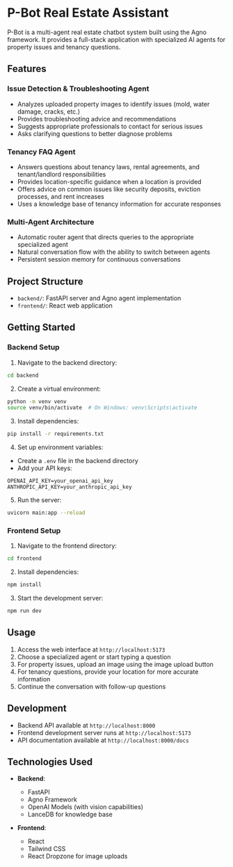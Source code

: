 # P-Bot Real Estate Assistant

P-Bot is a multi-agent real estate chatbot system built using the Agno framework. It provides a full-stack application with specialized AI agents for property issues and tenancy questions.

## Features

### Issue Detection & Troubleshooting Agent
- Analyzes uploaded property images to identify issues (mold, water damage, cracks, etc.)
- Provides troubleshooting advice and recommendations
- Suggests appropriate professionals to contact for serious issues
- Asks clarifying questions to better diagnose problems

### Tenancy FAQ Agent
- Answers questions about tenancy laws, rental agreements, and tenant/landlord responsibilities
- Provides location-specific guidance when a location is provided
- Offers advice on common issues like security deposits, eviction processes, and rent increases
- Uses a knowledge base of tenancy information for accurate responses

### Multi-Agent Architecture
- Automatic router agent that directs queries to the appropriate specialized agent
- Natural conversation flow with the ability to switch between agents
- Persistent session memory for continuous conversations

## Project Structure

- `backend/`: FastAPI server and Agno agent implementation
- `frontend/`: React web application

## Getting Started

### Backend Setup

1. Navigate to the backend directory:
```bash
cd backend
```

2. Create a virtual environment:
```bash
python -m venv venv
source venv/bin/activate  # On Windows: venv\Scripts\activate
```

3. Install dependencies:
```bash
pip install -r requirements.txt
```

4. Set up environment variables:
- Create a `.env` file in the backend directory
- Add your API keys:
```
OPENAI_API_KEY=your_openai_api_key
ANTHROPIC_API_KEY=your_anthropic_api_key
```

5. Run the server:
```bash
uvicorn main:app --reload
```

### Frontend Setup

1. Navigate to the frontend directory:
```bash
cd frontend
```

2. Install dependencies:
```bash
npm install
```

3. Start the development server:
```bash
npm run dev
```

## Usage

1. Access the web interface at `http://localhost:5173`
2. Choose a specialized agent or start typing a question
3. For property issues, upload an image using the image upload button
4. For tenancy questions, provide your location for more accurate information
5. Continue the conversation with follow-up questions

## Development

- Backend API available at `http://localhost:8000`
- Frontend development server runs at `http://localhost:5173`
- API documentation available at `http://localhost:8000/docs`

## Technologies Used

- **Backend**:
  - FastAPI
  - Agno Framework
  - OpenAI Models (with vision capabilities)
  - LanceDB for knowledge base

- **Frontend**:
  - React
  - Tailwind CSS
  - React Dropzone for image uploads 